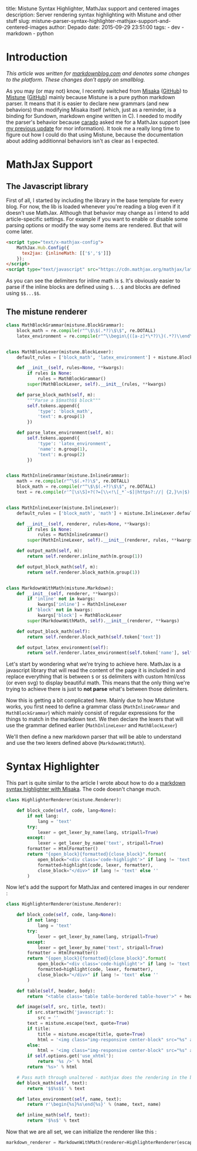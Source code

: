 title: Mistune Syntax Highlighter, MathJax support and centered images
description: Server rendering syntax highlighting with Mistune and other stuff
slug: mistune-parser-syntax-highlighter-mathjax-support-and-centered-images
author: Depado
date: 2015-09-29 23:51:00
tags:
    - dev
    - markdown
    - python

# Introduction

*This article was written for [markdownblog.com](http://markdownblog.com/) and denotes some changes to the platform. These changes don't apply on smallblog.*

As you may (or may not) know, I recently switched from [Misaka](http://misaka.61924.nl/) ([GitHub](https://github.com/FSX/misaka)) to [Mistune](http://mistune.readthedocs.org/en/latest/) ([GitHub](https://github.com/lepture/mistune)) mainly because Mistune is a pure python markdown parser. It means that it is easier to declare new grammars (and new behaviors) than modifying Misaka itself (which, just as a reminder, is a binding for Sundown, markdown engine written in C). I needed to modify the parser's behavior because [carado](http://carado.markdownblog.com/) asked me for a MathJax support (see [my previous update](http://depado.markdownblog.com/2015-09-19-centered-images-and-mathjax-support) for mor information). It took me a really long time to figure out how I could do that using Mistune, because the documentation about adding additionnal behaviors isn't as clear as I expected.

# MathJax Support

## The Javascript library

First of all, I started by including the library in the base template for every blog. For now, the lib is loaded whenever you're reading a blog even if it doesn't use MathJax. Although that behavior may change as I intend to add article-specific settings. For example if you want to enable or disable some parsing options or modify the way some items are rendered. But that will come later.

```html
<script type="text/x-mathjax-config">
    MathJax.Hub.Config({
      tex2jax: {inlineMath: [['$','$']]}
    });
</script>
<script type="text/javascript" src="https://cdn.mathjax.org/mathjax/latest/MathJax.js?config=TeX-AMS-MML_HTMLorMML"></script>
```

As you can see the delimiters for inline math is `$`. It's obviously easier to parse if the inline blocks are defined using `$...$` and blocks are defined using `$$...$$`.

## The mistune renderer

```python
class MathBlockGrammar(mistune.BlockGrammar):
    block_math = re.compile(r"^\$\$(.*?)\$\$", re.DOTALL)
    latex_environment = re.compile(r"^\\begin\{([a-z]*\*?)\}(.*?)\\end\{\1\}", re.DOTALL)


class MathBlockLexer(mistune.BlockLexer):
    default_rules = ['block_math', 'latex_environment'] + mistune.BlockLexer.default_rules

    def __init__(self, rules=None, **kwargs):
        if rules is None:
            rules = MathBlockGrammar()
        super(MathBlockLexer, self).__init__(rules, **kwargs)

    def parse_block_math(self, m):
        """Parse a $$math$$ block"""
        self.tokens.append({
            'type': 'block_math',
            'text': m.group(1)
        })

    def parse_latex_environment(self, m):
        self.tokens.append({
            'type': 'latex_environment',
            'name': m.group(1),
            'text': m.group(2)
        })


class MathInlineGrammar(mistune.InlineGrammar):
    math = re.compile(r"^\$(.+?)\$", re.DOTALL)
    block_math = re.compile(r"^\$\$(.+?)\$\$", re.DOTALL)
    text = re.compile(r'^[\s\S]+?(?=[\\<!\[_*`~$]|https?://| {2,}\n|$)')


class MathInlineLexer(mistune.InlineLexer):
    default_rules = ['block_math', 'math'] + mistune.InlineLexer.default_rules

    def __init__(self, renderer, rules=None, **kwargs):
        if rules is None:
            rules = MathInlineGrammar()
        super(MathInlineLexer, self).__init__(renderer, rules, **kwargs)

    def output_math(self, m):
        return self.renderer.inline_math(m.group(1))

    def output_block_math(self, m):
        return self.renderer.block_math(m.group(1))


class MarkdownWithMath(mistune.Markdown):
    def __init__(self, renderer, **kwargs):
        if 'inline' not in kwargs:
            kwargs['inline'] = MathInlineLexer
        if 'block' not in kwargs:
            kwargs['block'] = MathBlockLexer
        super(MarkdownWithMath, self).__init__(renderer, **kwargs)

    def output_block_math(self):
        return self.renderer.block_math(self.token['text'])

    def output_latex_environment(self):
        return self.renderer.latex_environment(self.token['name'], self.token['text'])
```

Let's start by wondering what we're trying to achieve here. MathJax is a javascript library that will read the content of the page it is included in and replace everything that is between `$` or `$$` delimiters with custom html/css (or even svg) to display beautiful math. This means that the only thing we're trying to achieve there is just to **not parse** what's between those delimiters.   

Now this is getting a bit complicated here. Mainly due to how Mistune works, you first need to define a grammar class (`MathInlineGrammar` and `MathBlockGrammar`) which mainly consist of regular expressions for the things to match in the markdown text. We then declare the lexers that will use the grammar defined earlier (`MathInlineLexer` and `MathBlockLexer`)

We'll then define a new markdown parser that will be able to understand and use the two lexers defined above (`MarkdownWithMath`).

# Syntax Highlighter

This part is quite similar to the article I wrote about how to do a [markdown syntax highlighter with Misaka](http://depado.markdownblog.com/2015-02-05-markdown-syntax-highlighter). The code doesn't change much.

```python
class HighlighterRenderer(mistune.Renderer):

    def block_code(self, code, lang=None):
        if not lang:
            lang = 'text'
        try:
            lexer = get_lexer_by_name(lang, stripall=True)
        except:
            lexer = get_lexer_by_name('text', stripall=True)
        formatter = HtmlFormatter()
        return "{open_block}{formatted}{close_block}".format(
            open_block="<div class='code-highlight'>" if lang != 'text' else '',
            formatted=highlight(code, lexer, formatter),
            close_block="</div>" if lang != 'text' else ''
        )
```

Now let's add the support for MathJax and centered images in our renderer :

```python
class HighlighterRenderer(mistune.Renderer):

    def block_code(self, code, lang=None):
        if not lang:
            lang = 'text'
        try:
            lexer = get_lexer_by_name(lang, stripall=True)
        except:
            lexer = get_lexer_by_name('text', stripall=True)
        formatter = HtmlFormatter()
        return "{open_block}{formatted}{close_block}".format(
            open_block="<div class='code-highlight'>" if lang != 'text' else '',
            formatted=highlight(code, lexer, formatter),
            close_block="</div>" if lang != 'text' else ''
        )

    def table(self, header, body):
        return "<table class='table table-bordered table-hover'>" + header + body + "</table>"

    def image(self, src, title, text):
        if src.startswith('javascript:'):
            src = ''
        text = mistune.escape(text, quote=True)
        if title:
            title = mistune.escape(title, quote=True)
            html = '<img class="img-responsive center-block" src="%s" alt="%s" title="%s"' % (src, text, title)
        else:
            html = '<img class="img-responsive center-block" src="%s" alt="%s"' % (src, text)
        if self.options.get('use_xhtml'):
            return '%s />' % html
        return '%s>' % html

    # Pass math through unaltered - mathjax does the rendering in the browser
    def block_math(self, text):
        return '$$%s$$' % text

    def latex_environment(self, name, text):
        return r'\begin{%s}%s\end{%s}' % (name, text, name)

    def inline_math(self, text):
        return '$%s$' % text
```
Now that we are all set, we can initialize the renderer like this :

```python
markdown_renderer = MarkdownWithMath(renderer=HighlighterRenderer(escape=False))
```

